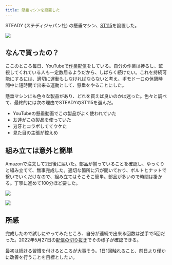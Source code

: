```yaml
---
title: 懸垂マシンを設置した
---
```

STEADY (ステディジャパン社) の懸垂マシン、[ST115](https://www.amazon.co.jp/dp/B09K3QQBKH)を設置した。

![](https://lh5.googleusercontent.com/25xDaAMsw2OK7jVq2UIGw6kFsTk-CQjNQ8cLv0upbCBT13eZKc1NYyO0bW1gyh1k3Rzu9i50FTHHAKbJDH29jScxltjs8W22cIM1GpSPKTK56E41q4Q9zNdBGPogNBxpGXPxa11wk-jW-jNZWkuKYwEPBFiL57dqCkyHPdFZ1o3ZVCy2xlyBhcXgLE01)

なんで買ったの？
--------

ここのところ毎日、YouTubeで[作業配信](https://www.youtube.com/c/r7kamura)をしている。自分の作業は捗るし、監視してくれている人も一定数居るようだから、しばらく続けたい。これを持続可能にするには、適切に運動もしなければならないと考え、ポモドーロの休憩時間中に短時間で出来る運動として、懸垂をやることにした。

懸垂マシンにも色々な製品があり、どれを買えば良いのかは迷った。色々と調べて、最終的には次の理由でSTEADYのST115を選んだ。

*   YouTubeの懸垂動画でこの製品がよく使われていた
*   友達がこの製品を使っていた
*   刃牙とコラボしててウケた
*   見た目の主張が控えめ

組み立ては意外と簡単
----------

Amazonで注文して2日後に届いた。部品が揃っていることを確認し、ゆっくりと組み立てて、無事完成した。適切な箇所に穴が開いており、ボルトとナットで繋いでいくだけなので、組み立てはそこそこ簡単。部品が多いので時間は掛かる。丁寧に進めて100分ほど要した。

![](https://lh4.googleusercontent.com/izNB0WmdtOl0sCYsmxx_ZiXInR9KpzMpCGCaXztvsZ_gVsEzoT_uf07ZsHr2t_moldivrydE8ZTcQAs7jFnjxDUjcj3ESBczUdaExAI33_Myxnz4MXBhIWa6m97PL_ChjaZ7Fo38B-KVhDFDhOTGsPQ61gbi5R_8zdEOwizs5miNX6vr56D_RjzoaRQV)

![](https://lh4.googleusercontent.com/vsl7AhzszCMmnuV-Rn5KmTbw7ixudkyHrT_vnCBrfTbpNSWeWj7t1phw4d54sAgPNrYZsQxVF4gVS7lwsjUATEj1Er2HGehLcpL5rOyIOgKsKmGLsPAh8BuiFOMQDv6ggR8r9aUkMGzICRkPgvNGe9Hvgme7FPgCoWKpZZXVgLpOCzFvaO42BbzGTOpQ)

所感
--

完成したので試しにやってみたところ、自分が連続で出来る回数は逆手で5回だった。2022年5月27日の[配信の切り抜き](https://www.youtube.com/clip/Ugkxy2NXpdlfZF0kT9s-MoCOrbB1wpWEryK9)でその様子が確認できる。

最初は続ける習慣を付けるところが大事そう。1日1回触れること、前日より僅かに改善を行うことを目標としたい。
